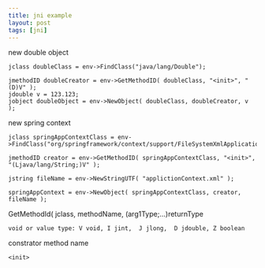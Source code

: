 ```yaml
---
title: jni example
layout: post
tags: [jni]
---
```



new double object

    jclass doubleClass = env->FindClass("java/lang/Double");

    jmethodID doubleCreator = env->GetMethodID( doubleClass, "<init>", "(D)V" );
    jdouble v = 123.123;
    jobject doubleObject = env->NewObject( doubleClass, doubleCreator, v );


new spring context

	jclass springAppContextClass = env->FindClass("org/springframework/context/support/FileSystemXmlApplicationContext");

	jmethodID creator = env->GetMethodID( springAppContextClass, "<init>", "(Ljava/lang/String;)V" );

    jstring fileName = env->NewStringUTF( "applictionContext.xml" );

	springAppContext = env->NewObject( springAppContextClass, creator, fileName );


GetMethodId( jclass, methodName, (arg1Type;...)returnType

    void or value type: V void, I jint,  J jlong,  D jdouble, Z boolean

constrator method name 

    <init>

 
    
